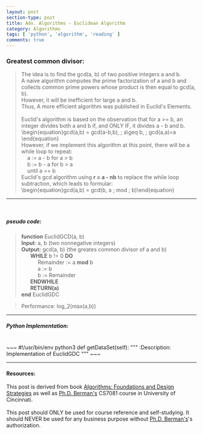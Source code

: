 ```yaml
---
layout: post
section-type: post
title: Adv. Algorithms - Euclidean Algorithm
category: Algorithms
tags: [ 'python', 'algorithm', 'reading' ]
comments: true
---
```

<head>
<script src='https://cdnjs.cloudflare.com/ajax/libs/mathjax/2.7.5/latest.js?config=TeX-MML-AM_CHTML' async></script>
</head>

### Greatest common divisor:
>The idea is to find the gcd(a, b) of two positive integers a and b.<br>
>A naive algorithm computes the prime factorization of a and b and collects common prime powers whose product is then equal to gcd(a, b).<br>
>However, it will be inefficient for large a and b.<br>
>Thus, A more efficient algorithm was published in Euclid's Elements.<br>
><br>
>Euclid's algorithm is based on the observation that for a >= b, an integer divides both a and b if, and ONLY IF, it divides a - b and b.
>\begin{equation}gcd(a,b) = gcd(a-b,b), \; a\geq b, \; gcd(a,a)=a \end{equation}<br>
>However, if we implement this algorithm at this point, there will be a while loop to repeat:<br>
>&nbsp;&nbsp;&nbsp;&nbsp;a := a - b for a > b<br>
>&nbsp;&nbsp;&nbsp;&nbsp;b := b - a for b > a<br>
>&nbsp;&nbsp;&nbsp;&nbsp;until a == b<br>
>Euclid's gcd algorithm using **r = a - nb** to replace the while loop subtraction, which leads to formular:<br>
>\begin{equation}gcd(a,b) = gcd(b, a \; mod \; b)\end{equation}<br>

<hr>

<br>

##### pseudo code:
>**function** EuclidGCD(a, b) <br>
>**Input**: a, b (two nonnegative integers)<br>
>**Output:** gcd(a, b) (the greates common divisor of a and b) <br>
>&nbsp;&nbsp;&nbsp;&nbsp;&nbsp; **WHILE** b != 0 **DO**<br>
>&nbsp;&nbsp;&nbsp;&nbsp;&nbsp;&nbsp;&nbsp;&nbsp;&nbsp;&nbsp; Remainder := a **mod** b<br>
>&nbsp;&nbsp;&nbsp;&nbsp;&nbsp;&nbsp;&nbsp;&nbsp;&nbsp;&nbsp; a := b<br>
>&nbsp;&nbsp;&nbsp;&nbsp;&nbsp;&nbsp;&nbsp;&nbsp;&nbsp;&nbsp; b := Remainder<br>
>&nbsp;&nbsp;&nbsp;&nbsp;&nbsp; **ENDWHILE**<br>
>&nbsp;&nbsp;&nbsp;&nbsp;&nbsp; **RETURN(a)**<br>
**end** EuclidGDC <br>

>Performance: log_2(max(a,b))
<hr>

##### Python Implementation:
<br>
~~~ 
#!/usr/bin/env python3
def getDataSet(self):
        """
        :Description: Implementation of EuclidGDC
        """
~~~
<br>

<hr>

#### Resources:
This post is derived from book [Algorithms: Foundations and Design Strategies](https://www.google.com/url?sa=t&rct=j&q=&esrc=s&source=web&cd=1&cad=rja&uact=8&ved=2ahUKEwjXxpDXqZvdAhUF9IMKHd-EBBMQFjAAegQIChAB&url=https%3A%2F%2Fwww.amazon.com%2FAlgorithms-Foundations-Strategies-Kenneth-Berman%2Fdp%2F0692993762&usg=AOvVaw3nkti_AUzVC1V8GF_CMFlH) as well as [Ph.D. Berman's](https://eecs.ceas.uc.edu/~berman/) CS7081 course in University of Cincinnati.
<br><br>
This post should ONLY be used for course reference and self-studying. It should NEVER be used for any business purpose without [Ph.D. Berman's](https://eecs.ceas.uc.edu/~berman/)'s authorization.
<br>
